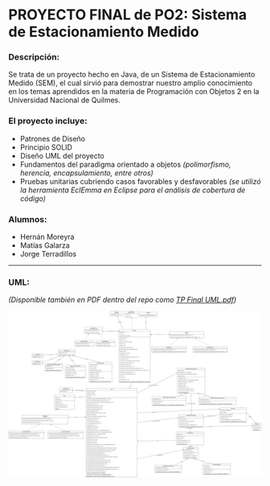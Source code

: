 # PROYECTO FINAL de PO2: Sistema de Estacionamiento Medido

### Descripción:
Se trata de un proyecto hecho en Java, de un Sistema de Estacionamiento Medido (SEM), el cual sirvió para demostrar nuestro amplio conocimiento en los temas aprendidos en la materia de Programación con Objetos 2 en la Universidad Nacional de Quilmes.

### El proyecto incluye:
+ Patrones de Diseño
+ Principio SOLID
+ Diseño UML del proyecto
+ Fundamentos del paradigma orientado a objetos _(polimorfismo, herencia, encapsulamiento, entre otros)_
+ Pruebas unitarias cubriendo casos favorables y desfavorables _(se utilizó la herramienta EclEmma en Eclipse para el análisis de cobertura de código)_

### Alumnos:

+ Hernán Moreyra
+ Matías Galarza
+ Jorge Terradillos

-----

### UML:
*(Disponible también en PDF dentro del repo como [TP Final UML.pdf](https://github.com/hmoreyra/unq-po2-tp-final/blob/main/TP%20Final%20UML.pdf))*

![UML del SEM.](https://github.com/hmoreyra/unq-po2-tp-final/blob/main/TP%20Final%20UML.png?raw=true)
